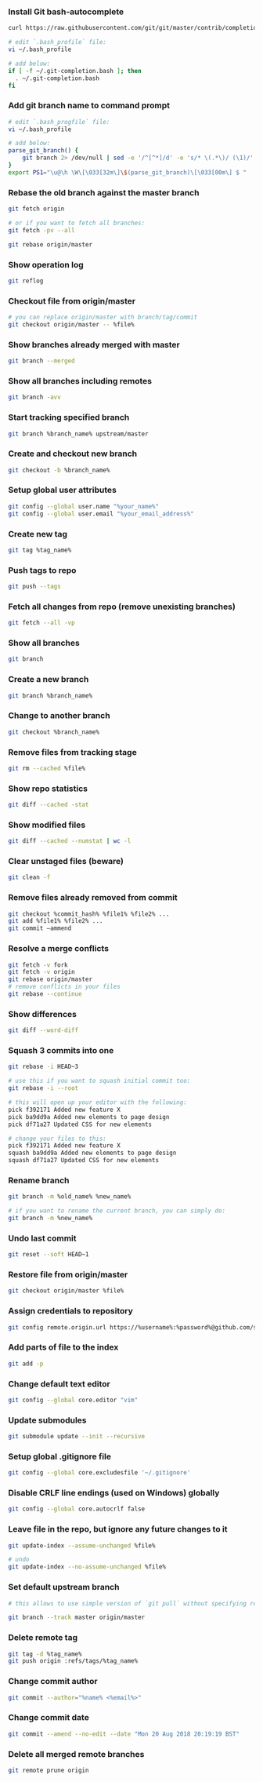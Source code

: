 ### Install Git bash-autocomplete

```bash
curl https://raw.githubusercontent.com/git/git/master/contrib/completion/git-completion.bash -o ~/.git-completion.bash

# edit `.bash_profile` file:
vi ~/.bash_profile

# add below:
if [ -f ~/.git-completion.bash ]; then
  . ~/.git-completion.bash
fi
```

### Add git branch name to command prompt

```bash
# edit `.bash_progfile` file:
vi ~/.bash_profile

# add below:
parse_git_branch() {
    git branch 2> /dev/null | sed -e '/^[^*]/d' -e 's/* \(.*\)/ (\1)/'
}
export PS1="\u@\h \W\[\033[32m\]\$(parse_git_branch)\[\033[00m\] $ "
```

### Rebase the old branch against the master branch

```bash
git fetch origin

# or if you want to fetch all branches:
git fetch -pv --all

git rebase origin/master
```

### Show operation log

```bash
git reflog
```

### Checkout file from origin/master

```bash
# you can replace origin/master with branch/tag/commit 
git checkout origin/master -- %file%
```

### Show branches already merged with master

```bash
git branch --merged
```

### Show all branches including remotes

```bash
git branch -avv
```

### Start tracking specified branch

```bash
git branch %branch_name% upstream/master
```

### Create and checkout new branch

```bash
git checkout -b %branch_name%
```

### Setup global user attributes

```bash
git config --global user.name "%your_name%"
git config --global user.email "%your_email_address%"
```

### Create new tag

```bash
git tag %tag_name%
```

### Push tags to repo

```bash
git push --tags
```

### Fetch all changes from repo (remove unexisting branches)

```bash
git fetch --all -vp
```

### Show all branches

```bash
git branch
```

### Create a new branch

```bash
git branch %branch_name%
```

### Change to another branch

```bash
git checkout %branch_name%
```

### Remove files from tracking stage

```bash
git rm --cached %file%
```

### Show repo statistics

```bash
git diff --cached -stat
```

### Show modified files

```bash
git diff --cached --numstat | wc -l
```

### Clear unstaged files (beware)

```bash
git clean -f
```

### Remove files already removed from commit

```bash
git checkout %commit_hash% %file1% %file2% ...
git add %file1% %file2% ...
git commit —ammend
```

### Resolve a merge conflicts

```bash
git fetch -v fork
git fetch -v origin
git rebase origin/master
# remove conflicts in your files
git rebase --continue
```

### Show differences

```bash
git diff --word-diff
```

### Squash 3 commits into one

```bash
git rebase -i HEAD~3

# use this if you want to squash initial commit too:
git rebase -i --root

# this will open up your editor with the following:
pick f392171 Added new feature X
pick ba9dd9a Added new elements to page design
pick df71a27 Updated CSS for new elements

# change your files to this:
pick f392171 Added new feature X
squash ba9dd9a Added new elements to page design
squash df71a27 Updated CSS for new elements
```

### Rename branch

```bash
git branch -m %old_name% %new_name%

# if you want to rename the current branch, you can simply do:
git branch -m %new_name%
```

### Undo last commit

```bash
git reset --soft HEAD~1
```

### Restore file from origin/master

```bash
git checkout origin/master %file%
```

### Assign credentials to repository

```bash
git config remote.origin.url https://%username%:%password%@github.com/some/repository.git
```

### Add parts of file to the index

```bash
git add -p
```

### Change default text editor

```bash
git config --global core.editor "vim"
```

### Update submodules

```bash
git submodule update --init --recursive
```

### Setup global .gitignore file

```bash
git config --global core.excludesfile '~/.gitignore'
```

### Disable CRLF line endings (used on Windows) globally

```bash
git config --global core.autocrlf false
```

### Leave file in the repo, but ignore any future changes to it

```bash
git update-index --assume-unchanged %file%

# undo
git update-index --no-assume-unchanged %file%
```

### Set default upstream branch

```bash
# this allows to use simple version of `git pull` without specifying remote branch

git branch --track master origin/master
```

### Delete remote tag

```bash
git tag -d %tag_name%
git push origin :refs/tags/%tag_name%
```

### Change commit author

```bash
git commit --author="%name% <%email%>"
```

### Change commit date

```bash
git commit --amend --no-edit --date "Mon 20 Aug 2018 20:19:19 BST"
```

### Delete all merged remote branches

```bash
git remote prune origin
```
